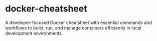 # docker-cheatsheet
A developer-focused Docker cheatsheet with essential commands and workflows to build, run, and manage containers efficiently in local development environments.
